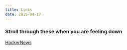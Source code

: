 ```yaml
---
title: Links
date: 2015-04-17
---
```


### Stroll through these when you are feeling down

[HackerNews](https://news.ycombinator.com/item?id=9393213)


